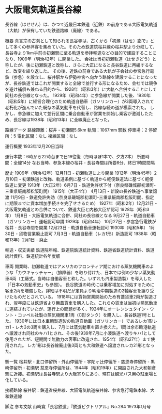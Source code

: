 # 大阪電気軌道長谷線

長谷線（はせせん）は、かつて近畿日本鉄道（近鉄）の前身である大阪電気軌道（大軌）が保有していた鉄道路線（廃線）である。

概要
真言宗の古刹として知られる長谷寺は、古くから「初瀬（はせ）詣で」として多くの参拝客を集めていた。そのため鉄道院桜井線の桜井駅より分岐して、長谷寺より1km手前の初瀬駅に至る軌道を参拝輸送などの目的で建設することになり、1909年（明治42年）に開業した。
会社は当初初瀬軌道（はせきどう）と称したが、後に初瀬鉄道と改称し、さらに大正になると長谷鉄道に再編するなど、改変を繰り返した。
その後、近鉄の前身である大軌が子会社の参宮急行電鉄（参急）を設立し、桜井駅から伊勢神宮へ向かう路線を建設することになったが、長谷鉄道ではこれが開業すると全線で並行する形になるため、会社では競争を避け補償も兼ねる目的から、1928年（昭和3年）に大軌へ合併することにして同社の長谷線となった。
1929年（昭和4年）に参急線が開業した後、1930年（昭和5年）に経営合理化のため軌道自動車（ガソリンカー）が3両導入されて老朽化が進んでいた既存の蒸気動車を代替し、路線存続の道が模索された。
しかし、参急線に加えて並行区間に乗合自動車が営業を開始し乗客が激減したため、長谷線は1938年（昭和13年）に全線廃止となった。

路線データ
路線距離：桜井 - 初瀬間5.6km
軌間：1067mm
駅数
停車場：2
停留所：5
電化区間：なし
複線区間：なし

運行概要
1933年12月20日当時

運行本数：6時から22時台まで日19往復（毎時ほぼ1本で、夕方2本）
所要時間：全線14分
なお当時、参急本線の桜井 - 長谷寺間は所要6分、終日1時間間隔

歴史
1909年（明治42年）12月11日 - 初瀬軌道により開業
1912年（明治45年）2月10日 - 初瀬鉄道と改称、軌道条例に基づく軌道から軽便鉄道法に基づく軽便鉄道に変更
1913年（大正2年）6月7日 - 鉄道免許状下付（奈良県磯城郡初瀬町-三重県飯南郡松阪町間）
1915年（大正4年）
4月13日 - 新設の長谷鉄道へ事業譲渡
11月9日 - 鉄道免許失効（奈良県磯城郡初瀬町-三重県飯南郡松阪町間、指定に期限までに資本増加手続きを完了せさるため）
1927年（昭和2年）12月21日 - 大阪電気軌道との合併について、鉄道大臣と内務大臣が認可
1928年（昭和3年）
1月8日 - 大阪電気軌道に合併、同社の長谷線となる
9月27日 - 軌道自動車（ガソリンカー）運転認可申請
1929年（昭和4年）
10月27日 - 参宮急行電鉄が桜井 - 長谷寺間を開業
12月23日 - 軌道自動車運転認可
1930年（昭和5年）
1月30日 - 貨物営業廃止認可
7月3日 - 軌道自動車（レカ1形）新造認可
1938年（昭和13年）2月1日 - 廃止

輸送・収支実績
鉄道院年報、鉄道院鉄道統計資料、鉄道省鉄道統計資料、鉄道統計資料、鉄道統計各年度版

車両
開業時、初瀬軌道ではアメリカのフロンティア期における蒸気機関車のような「カウキャッチャー」（排障器）を取り付けた、日本では例の少ない蒸気動車4両（工藤式。当時は自働客車と称した。いずれも汽車製造製）を導入した（「日本の気動車史」も参照）。
長谷鉄道の時代には乗客増加に対処するために客車2両を増備した。詳細は不明だが定員より明治中期製造の2軸客車を譲り受けたものだとされている。
1918年には貨物営業開始のため有蓋貨車2両が製造され、翌年度には鉄道省より無蓋貨車を購入した。これらの貨車は当初は蒸気動車に連結されていたが、運行上の問題が多く、1924年にオーレンシュタイン・ウント・コッペル社製の蒸気機関車1両（C形タンク）を購入し、長谷鉄道1号とした。
1930年には日本車輌製造製の軌道自動車（ガソリンカー）であるレカ1形レカ1 - レカ3の3両を購入し、7月には蒸気動車を置き換えた。1両は余市臨港軌道へ譲渡され同社のキハ1とされ、その後1939年7月に小湊鉄道へ渡りキハ1として使用されたが、短期間で無動力の客車に改造され、1954年（昭和27年）まで使用された。
レカ1形は長谷線廃止後3両とも大和鉄道へ譲渡されレカ21形となった。

駅一覧
桜井駅 - 北口停留所 - 外山停留所 - 宇陀ヶ辻停留所 - 慈恩寺停留所 - 黒崎停留所 - 初瀬駅
慈恩寺停留所は、1944年（昭和19年）に開設された大和朝倉駅に近接。初瀬駅は長谷寺駅より大阪寄りにあり、現在は観光バス用の駐車場と化している。

接続路線
桜井駅：鉄道省桜井線、大阪電気軌道桜井線、参宮急行電鉄本線、大和鉄道線

脚注
参考文献
山崎寛「長谷鉄道」『鉄道ピクトリアル』No.284 1973年1月号